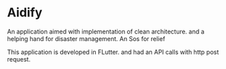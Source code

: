 # Aidify
An application aimed with implementation of clean architecture. and a helping hand for disaster management. An Sos for relief

This application is developed in FLutter. and had an API calls with http post request. 
